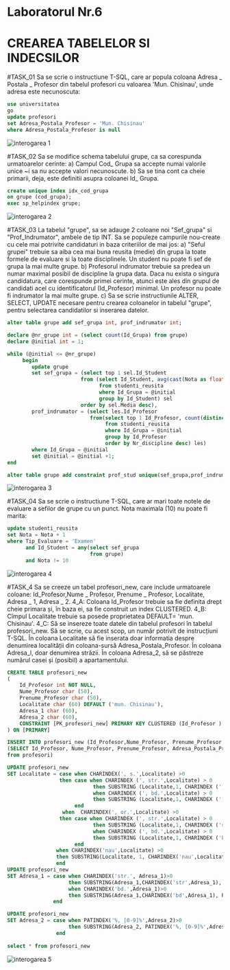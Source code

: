 # Laboratorul Nr.6
# CREAREA TABELELOR SI INDECSILOR

#TASK_01
Sa se scrie o instructiune T-SQL, care ar popula coloana Adresa _ Postala _ Profesor din tabelul profesori cu valoarea 'Mun. Chisinau', unde adresa este necunoscuta:

```SQL
use universitatea
go
update profesori
set Adresa_Postala_Profesor = 'Mun. Chisinau'
where Adresa_Postala_Profesor is null
```

![interogarea 1](Image1.PNG)

#TASK_02
Sa se modifice schema tabelului grupe, ca sa corespunda urmatoarelor cerinte: a) Campul Cod_ Grupa sa accepte numai valorile unice ~i sa nu accepte valori necunoscute. b) Sa se tina cont ca cheie primarii, deja, este definitii asupra coloanei Id_ Grupa.
```SQL
create unique index idx_cod_grupa
on grupe (cod_grupa);
exec sp_helpindex grupe;
```
![interogarea 2](Image2.PNG)


#TASK_03
La tabelul "grupe", sa se adauge 2 coloane noi "Sef_grupa" si "Prof_Indrumator", ambele de tip INT. Sa se populeze campurile nou-create cu cele mai potrivite candidaturi in baza criteriilor de mai jos: 
a) "Seful grupei" trebuie sa aiba cea mai buna reusita (medie) din grupa la toate formele de evaluare si la toate disciplinele. Un student nu poate fi sef de grupa la mai multe grupe. 
b) Profesorul indrumator trebuie sa predea un numar maximal posibil de discipline la grupa data. Daca nu exista o singura candidatura, care corespunde primei cerinte, atunci este ales din grupul de candidati acel cu identificatorul (Id_Profesor) minimal. Un profesor nu poate fi indrumator la mai multe grupe. 
c) Sa se scrie instructiunile ALTER, SELECT, UPDATE necesare pentru crearea coloanelor in tabelul "grupe", pentru selectarea candidatilor si inserarea datelor.
```SQL
alter table grupe add sef_grupa int, prof_indrumator int;

declare @nr_grupe int = (select count(Id_Grupa) from grupe)
declare @initial int = 1;

while (@initial <= @nr_grupe)
     begin
	    update grupe
		set sef_grupa = (select top 1 sel.Id_Student
		                from (select Id_Student, avg(cast(Nota as float)) as Media
						      from studenti_reusita
							  where Id_Grupa = @initial
							  group by Id_Student) sel
					    order by sel.Media desc),
		prof_indrumator = (select les.Id_Profesor
		                   from(select top 1 Id_Profesor, count(distinct Id_Disciplina) as Nr_discipline
						        from studenti_reusita
								where Id_Grupa = @initial
								group by Id_Profesor
								order by Nr_discipline desc) les)
		where Id_Grupa = @initial
		set @initial = @initial +1;
end

alter table grupe add constraint prof_stud unique(sef_grupa,prof_indrumator);
```

![interogarea 3](Image3.PNG)

#TASK_04
Sa se scrie o instructiune T-SQL, care ar mari toate notele de evaluare a sefilor de grupe cu un punct. Nota maximala (10) nu poate fi marita:
```SQL
update studenti_reusita
set Nota = Nota + 1
where Tip_Evaluare = 'Examen'
      and Id_Student = any(select sef_grupa 
	                       from grupe)
	  and Nota != 10
```
![interogarea 4](Image4.PNG)

#TASK_4
Sa se creeze un tabel profesori_new, care include urmatoarele coloane: Id_Profesor,Nume _ Profesor, Prenume _ Profesor, Localitate, Adresa _ 1, Adresa _ 2.
4_A: Coloana Id_Profesor trebuie sa fie definita drept cheie primara și, în baza ei, sa fie construit un index CLUSTERED.
4_B: Cîmpul Localitate trebuie sa posede proprietatea DEFAULT= 'mun. Chisinau'.
4_C: Să se insereze toate datele din tabelul profesori în tabelul profesori_new. Să se scrie, cu acest scop, un număr potrivit de instrucțiuni T-SQL.
În coloana Localitate să fie inserata doar informatia despre denumirea localității din coloana-sursă Adresa_Postala_Profesor. În coloana Adresa_l, doar denumirea străzii. În coloana Adresa_2, să se păstreze numărul casei și (posibil) a apartamentului.

```SQL
CREATE TABLE profesori_new
(
	Id_Profesor int NOT NULL,
	Nume_Profesor char (50),
	Prenume_Profesor char (50),
	Localitate char (60) DEFAULT ('mun. Chisinau'),
	Adresa_1 char (60),
	Adresa_2 char (60),
	CONSTRAINT [PK_profesori_new] PRIMARY KEY CLUSTERED (Id_Profesor )
) ON [PRIMARY]

INSERT INTO profesori_new (Id_Profesor,Nume_Profesor, Prenume_Profesor, Localitate,Adresa_1, Adresa_2)
(SELECT Id_Profesor, Nume_Profesor, Prenume_Profesor, Adresa_Postala_Profesor, Adresa_Postala_Profesor, Adresa_Postala_Profesor
from profesori)

UPDATE profesori_new
SET Localitate = case when CHARINDEX(', s.',Localitate) >0
				 then case when CHARINDEX (', str.',Localitate) > 0
							then SUBSTRING (Localitate,1, CHARINDEX (', str.',Localitate)-1)
					        when CHARINDEX (', bd.',Localitate) > 0
							then SUBSTRING (Localitate,1, CHARINDEX (', bd.',Localitate)-1)
				      end
				  when  CHARINDEX(', or.',Localitate) >0
				 then case when CHARINDEX (', str.',Localitate) > 0
							then SUBSTRING (Localitate,1, CHARINDEX ('str.',Localitate)-3)
					        when CHARINDEX (', bd.',Localitate) > 0
							then SUBSTRING (Localitate,1, CHARINDEX ('bd.',Localitate)-3)
					  end
				when CHARINDEX('nau',Localitate) >0
				then SUBSTRING(Localitate, 1, CHARINDEX('nau',Localitate)+2)
				end
UPDATE profesori_new
SET Adresa_1 = case when CHARINDEX('str.', Adresa_1)>0
					then SUBSTRING(Adresa_1,CHARINDEX('str',Adresa_1), PATINDEX('%, [0-9]%',Adresa_1)- CHARINDEX('str.',Adresa_1))
			        when CHARINDEX('bd.',Adresa_1)>0
					then SUBSTRING(Adresa_1,CHARINDEX('bd',Adresa_1), PATINDEX('%, [0-9]%',Adresa_1) -  CHARINDEX('bd.',Adresa_1))
			   end

UPDATE profesori_new
SET Adresa_2 = case when PATINDEX('%, [0-9]%',Adresa_2)>0
					then SUBSTRING(Adresa_2, PATINDEX('%, [0-9]%',Adresa_2)+1,len(Adresa_2) - PATINDEX('%, [0-9]%',Adresa_2)+1)
				end
				
select * from profesori_new
```

![interogarea 5](Image5.PNG)